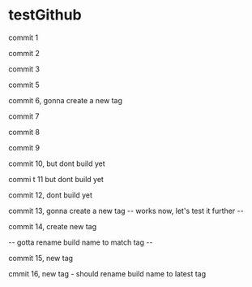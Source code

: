 # testGithub

commit 1

commit 2

commit 3

commit 5

commit 6, gonna create a new tag

commit 7

commit 8

commit 9

commit 10, but dont build yet

commi t 11 but dont build yet

commit 12, dont build yet

commit 13, gonna create a new tag
-- works now, let's test it further --

commit 14, create new tag

-- gotta rename build name to match tag --

commit 15, new tag

cmmit 16, new tag - should rename build name to latest tag

